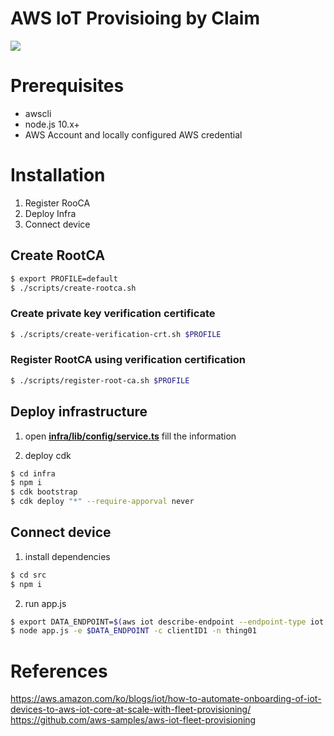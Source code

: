 # AWS IoT Provisioing by Claim

<img src="https://d2908q01vomqb2.cloudfront.net/f6e1126cedebf23e1463aee73f9df08783640400/2020/04/30/fleet-provisioning-1.jpg"/>

# Prerequisites

- awscli
- node.js 10.x+
- AWS Account and locally configured AWS credential


# Installation

1. Register RooCA
2. Deploy Infra
3. Connect device
## Create RootCA

```bash
$ export PROFILE=default
$ ./scripts/create-rootca.sh
```

### Create private key verification certificate

```bash
$ ./scripts/create-verification-crt.sh $PROFILE
```

### Register RootCA using verification certification

```bash
$ ./scripts/register-root-ca.sh $PROFILE
```

## Deploy infrastructure

1. open [**infra/lib/config/service.ts**](infra/lib/config/service.ts) fill the information

2. deploy cdk

```bash
$ cd infra
$ npm i
$ cdk bootstrap
$ cdk deploy "*" --require-apporval never
```

## Connect device

1. install dependencies

```bash
$ cd src
$ npm i
```

2. run app.js

```bash
$ export DATA_ENDPOINT=$(aws iot describe-endpoint --endpoint-type iot:Data-ATS | jq -r '.endpointAddress')
$ node app.js -e $DATA_ENDPOINT -c clientID1 -n thing01
```

# References

https://aws.amazon.com/ko/blogs/iot/how-to-automate-onboarding-of-iot-devices-to-aws-iot-core-at-scale-with-fleet-provisioning/
https://github.com/aws-samples/aws-iot-fleet-provisioning